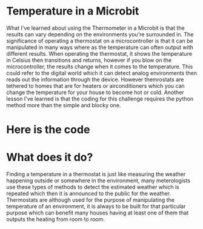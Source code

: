 # Temperature in a Microbit

What I've learned about using the Thermometer in a Microbit is that the results can vary depending on the environments you're surrounded in.
The significance of operating a thermostat on a microcontroller is that it can be manipulated in many ways where as the temperature can often output with different results.
When operating the thermostat, it shows the temperature in Celsius then transitions and returns, however if you blow on the microcontroller, the results change when it comes to the temperature. This could refer to the digital world which it can detect analog environments then reads out the information through the device. However themrostats are tethered to homes that are for heaters or airconditioners which you can change the temperature for your house to become hot or cold. Another lesson I've learned is that the coding for this challenge requires the python method more than the simple and blocky one.

# Here is the code 








# What does it do?

Finding a temperature in a thermostat is just like measuring the weather happening outside or somewhere in the environment, many meterologists use these types of methods to detect the estimated weather which is repeated which then it is announced to the public for the weather. Thermostats are although used for the purpose of manipulating the temperature of an environment, it is always to be built for that particular purpose which can benefit many houses having at least one of them that outputs the heating from room to room. 
